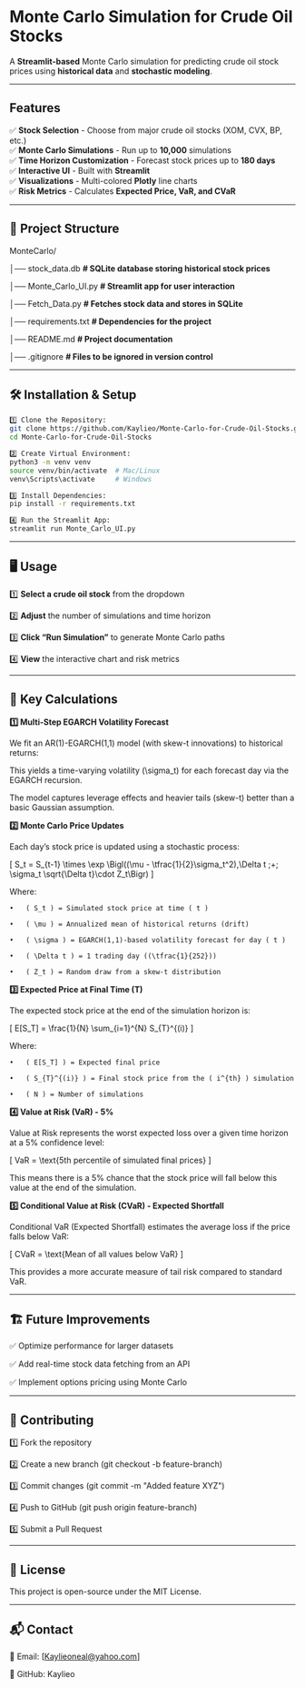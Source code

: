 # Monte Carlo Simulation for Crude Oil Stocks

A **Streamlit-based** Monte Carlo simulation for predicting crude oil stock prices using **historical data** and **stochastic modeling**.

---

## Features

✅ **Stock Selection** - Choose from major crude oil stocks (XOM, CVX, BP, etc.)  
✅ **Monte Carlo Simulations** - Run up to **10,000** simulations  
✅ **Time Horizon Customization** - Forecast stock prices up to **180 days**  
✅ **Interactive UI** - Built with **Streamlit**  
✅ **Visualizations** - Multi-colored **Plotly** line charts  
✅ **Risk Metrics** - Calculates **Expected Price, VaR, and CVaR**  

---

## 📂 Project Structure

MonteCarlo/

│── stock_data.db         **# SQLite database storing historical stock prices**

│── Monte_Carlo_UI.py     **# Streamlit app for user interaction**

│── Fetch_Data.py         **# Fetches stock data and stores in SQLite**

│── requirements.txt      **# Dependencies for the project**

│── README.md             **# Project documentation**

│── .gitignore            **# Files to be ignored in version control**

---

## 🛠 Installation & Setup
```bash
1️⃣ Clone the Repository:
git clone https://github.com/Kaylieo/Monte-Carlo-for-Crude-Oil-Stocks.git
cd Monte-Carlo-for-Crude-Oil-Stocks

2️⃣ Create Virtual Environment:
python3 -m venv venv
source venv/bin/activate  # Mac/Linux
venv\Scripts\activate     # Windows

3️⃣ Install Dependencies:
pip install -r requirements.txt

4️⃣ Run the Streamlit App:
streamlit run Monte_Carlo_UI.py
```
---

## 🖥️ Usage

1️⃣ **Select a crude oil stock** from the dropdown

2️⃣ **Adjust** the number of simulations and time horizon

3️⃣ **Click “Run Simulation”** to generate Monte Carlo paths

4️⃣ **View** the interactive chart and risk metrics

---

## 📌 Key Calculations

**1️⃣ Multi-Step EGARCH Volatility Forecast**

We fit an AR(1)-EGARCH(1,1) model (with skew-t innovations) to historical returns:

This yields a time-varying volatility (\sigma_t) for each forecast day via the EGARCH recursion.

The model captures leverage effects and heavier tails (skew-t) better than a basic Gaussian assumption.

**2️⃣ Monte Carlo Price Updates**

Each day’s stock price is updated using a stochastic process:

[
S_t = S_{t-1} \times \exp \Bigl((\mu - \tfrac{1}{2}\sigma_t^2),\Delta t ;+; \sigma_t \sqrt{\Delta t}\cdot Z_t\Bigr)
]

Where:

	•	( S_t ) = Simulated stock price at time ( t )

	•	( \mu ) = Annualized mean of historical returns (drift)

	•	( \sigma ) = EGARCH(1,1)-based volatility forecast for day ( t )

	•	( \Delta t ) = 1 trading day ((\tfrac{1}{252}))

	•	( Z_t ) = Random draw from a skew-t distribution

**3️⃣ Expected Price at Final Time (T)**

The expected stock price at the end of the simulation horizon is:

[
E[S_T] = \frac{1}{N} \sum_{i=1}^{N} S_{T}^{(i)}
]


Where:

	•	( E[S_T] ) = Expected final price

	•	( S_{T}^{(i)} ) = Final stock price from the ( i^{th} ) simulation

	•	( N ) = Number of simulations

**4️⃣ Value at Risk (VaR) - 5%**

Value at Risk represents the worst expected loss over a given time horizon at a 5% confidence level:

[
VaR = \text{5th percentile of simulated final prices}
]

This means there is a 5% chance that the stock price will fall below this value at the end of the simulation.

**5️⃣ Conditional Value at Risk (CVaR) - Expected Shortfall**

Conditional VaR (Expected Shortfall) estimates the average loss if the price falls below VaR:

[
CVaR = \text{Mean of all values below VaR}
]

This provides a more accurate measure of tail risk compared to standard VaR.

---

## 🏗 Future Improvements

✅ Optimize performance for larger datasets

✅ Add real-time stock data fetching from an API

✅ Implement options pricing using Monte Carlo

---

## 🤝 Contributing

1️⃣ Fork the repository

2️⃣ Create a new branch (git checkout -b feature-branch)

3️⃣ Commit changes (git commit -m "Added feature XYZ")

4️⃣ Push to GitHub (git push origin feature-branch)

5️⃣ Submit a Pull Request

---

## 📜 License

This project is open-source under the MIT License.

---

## 📬 Contact

📧 Email: [Kaylieoneal@yahoo.com]

📍 GitHub: Kaylieo
